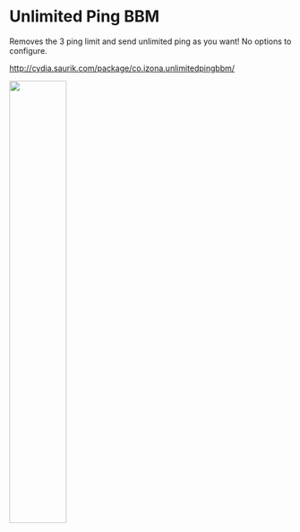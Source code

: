 # Unlimited Ping BBM
Removes the 3 ping limit and send unlimited ping as you want! No options to configure.

http://cydia.saurik.com/package/co.izona.unlimitedpingbbm/

<img src="https://raw.githubusercontent.com/iMazn/unlimitedpingbbm/2dceb01f8fd50366803c5cc9a2e55d75d36fa760/preview/img.jpg" width="45%"></img>
